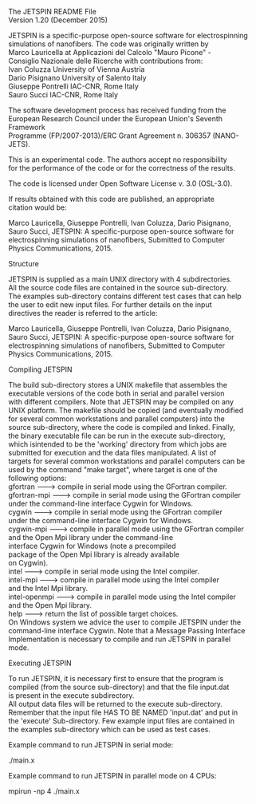 The JETSPIN README File                                                 
Version 1.20 (December 2015)                                               
                                                                        
JETSPIN is a specific-purpose open-source software for electrospinning  
simulations of nanofibers. The code was originally written by           
Marco Lauricella at Applicazioni del Calcolo "Mauro Picone" -           
Consiglio Nazionale delle Ricerche with contributions from:             
Ivan Coluzza             University of Vienna              Austria      
Dario Pisignano          University of Salento             Italy        
Giuseppe Pontrelli       IAC-CNR, Rome                     Italy        
Sauro Succi              IAC-CNR, Rome                     Italy        
                                                                        
The software development process has received funding from the          
European Research Council under the European Union's Seventh Framework  
Programme (FP/2007-2013)/ERC Grant Agreement n. 306357 (NANO-JETS).     
                                                                        
This is an experimental code. The authors accept no responsibility      
for the performance of the code or for the correctness of the results.  
                                                                        
The code is licensed under Open Software License v. 3.0 (OSL-3.0).      
                                                                        
If results obtained with this code are published, an appropriate        
citation would be:                                                      
                                                                        
Marco Lauricella, Giuseppe Pontrelli, Ivan Coluzza, Dario Pisignano,    
Sauro Succi, JETSPIN: A specific-purpose open-source software for       
electrospinning simulations of nanofibers, Submitted to Computer        
Physics Communications, 2015.                                           
                                                                        
Structure                                                               
                                                                        
JETSPIN is supplied as a main UNIX directory with 4 subdirectories.     
All the source code files are contained in the source sub-directory.    
The examples sub-directory contains different test cases that can help  
the user to edit new input files. For further details on the input      
directives the reader is referred to the article:                       
                                                                        
Marco Lauricella, Giuseppe Pontrelli, Ivan Coluzza, Dario Pisignano,    
Sauro Succi, JETSPIN: A specific-purpose open-source software for       
electrospinning simulations of nanofibers, Submitted to Computer        
Physics Communications, 2015.                                           
                                                                        
Compiling JETSPIN                                                       
                                                                        
The build sub-directory stores a UNIX makefile that assembles the       
executable versions of the code both in serial and parallel version     
with different compilers. Note that JETSPIN may be compiled on any      
UNIX platform. The makefile should be copied (and eventually modified   
for several common workstations and parallel computers) into the        
source sub-directory, where the code is compiled and linked. Finally,   
the binary executable file can be run in the execute sub-directory,     
which isintended to be the 'working' directory from which jobs are      
submitted for execution and the data files manipulated. A list of       
targets for several common workstations and parallel computers can be    
used by the command "make target", where target is one of the           
following options:                                                      
gfortran      ---> compile in serial mode using the GFortran compiler.  
gfortran-mpi  ---> compile in serial mode using the GFortran compiler   
                   under the command-line interface Cygwin for Windows.  
cygwin        ---> compile in serial mode using the GFortran compiler   
                   under the command-line interface Cygwin for Windows.  
cygwin-mpi    ---> compile in parallel mode using the GFortran compiler  
                   and the Open Mpi library under the command-line      
                   interface Cygwin for Windows (note a precompiled     
                   package of the Open Mpi library is already available  
                   on Cygwin).                                          
intel         ---> compile in serial mode using the Intel compiler.     
intel-mpi     ---> compile in parallel mode using the Intel compiler    
                   and the Intel Mpi library.                           
intel-openmpi ---> compile in parallel mode using the Intel compiler    
                   and the Open Mpi library.                            
help          ---> return the list of possible target choices.          
On Windows system we advice the user to compile JETSPIN under the       
command-line interface Cygwin. Note that a Message Passing Interface     
Implementation is necessary to compile and run JETSPIN in parallel      
mode.                                                                   
                                                                        
Executing JETSPIN                                                       
                                                                        
To run JETSPIN, it is necessary first to ensure that the program is     
compiled (from the source sub-directory) and that the file input.dat    
is present in the execute subdirectory.                                 
All output data files will be returned to the execute sub-directory.    
Remember that the input file HAS TO BE NAMED 'input.dat' and put in     
the 'execute' Sub-directory. Few example input files are contained in   
the examples sub-directory which can be used as test cases.             
                                                                        
Example command to run JETSPIN in serial mode:                          
                                                                        
./main.x                                                                
                                                                        
Example command to run JETSPIN in parallel mode on 4 CPUs:              
                                                                        
mpirun -np 4 ./main.x                                                   
                                                                        
                                                                        
